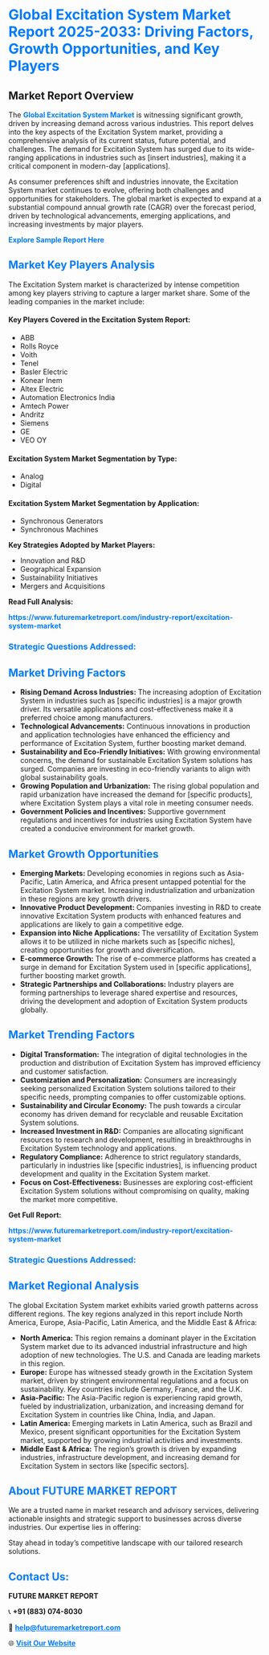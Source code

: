<h1 style="color: #007BFF;">Global Excitation System Market Report 2025-2033: Driving Factors, Growth Opportunities, and Key Players</h1>

<section id="overview">
<h2>Market Report Overview</h2>
<p>The <a href="https://www.futuremarketreport.com/industry-report/excitation-system-market" style="color: #007BFF; text-decoration: none;"><strong>Global Excitation System Market</strong></a> is witnessing significant growth, driven by increasing demand across various industries. This report delves into the key aspects of the Excitation System market, providing a comprehensive analysis of its current status, future potential, and challenges. The demand for Excitation System has surged due to its wide-ranging applications in industries such as [insert industries], making it a critical component in modern-day [applications].</p>
<p>As consumer preferences shift and industries innovate, the Excitation System market continues to evolve, offering both challenges and opportunities for stakeholders. The global market is expected to expand at a substantial compound annual growth rate (CAGR) over the forecast period, driven by technological advancements, emerging applications, and increasing investments by major players.</p>
</section>

<section id="overview">
<p><a href="https://www.futuremarketreport.com/request-sample/reportId=57938" style="color: #007BFF; text-decoration: none;"><strong>Explore Sample Report Here</strong></a></p>
</section>

<section id="key-players">
<h2 style="color: #007BFF;">Market Key Players Analysis</h2>
<p>The Excitation System market is characterized by intense competition among key players striving to capture a larger market share. Some of the leading companies in the market include:</p>
<h4>Key Players Covered in the Excitation System Report:</h4>
<ul><li>ABB</li><li>Rolls Royce</li><li>Voith</li><li>Tenel</li><li>Basler Electric</li><li>Konear Inem</li><li>Altex Electric</li><li>Automation Electronics India</li><li>Amtech Power</li><li>Andritz</li><li>Siemens</li><li>GE</li><li>VEO OY</li></ul>
<h4>Excitation System Market Segmentation by Type:</h4>
<ul><li>Analog</li><li>Digital</li></ul>

<h4>Excitation System Market Segmentation by Application:</h4>
<ul><li>Synchronous Generators</li><li>Synchronous Machines</li></ul>
<p><strong>Key Strategies Adopted by Market Players:</strong></p>
<ul>
<li>Innovation and R&D</li>
<li>Geographical Expansion</li>
<li>Sustainability Initiatives</li>
<li>Mergers and Acquisitions</li>
</ul>
</section>

<section>
<p><strong>Read Full Analysis: </strong></p><a href="https://www.futuremarketreport.com/industry-report/excitation-system-market" style="color: #007BFF; text-decoration: none;"><strong>https://www.futuremarketreport.com/industry-report/excitation-system-market</strong></a>
<h3 style="color: #007BFF;">Strategic Questions Addressed:</h3>
</section>

<section id="driving-factors">
<h2 style="color: #007BFF;">Market Driving Factors</h2>
<ul>
<li><strong>Rising Demand Across Industries:</strong> The increasing adoption of Excitation System in industries such as [specific industries] is a major growth driver. Its versatile applications and cost-effectiveness make it a preferred choice among manufacturers.</li>
<li><strong>Technological Advancements:</strong> Continuous innovations in production and application technologies have enhanced the efficiency and performance of Excitation System, further boosting market demand.</li>
<li><strong>Sustainability and Eco-Friendly Initiatives:</strong> With growing environmental concerns, the demand for sustainable Excitation System solutions has surged. Companies are investing in eco-friendly variants to align with global sustainability goals.</li>
<li><strong>Growing Population and Urbanization:</strong> The rising global population and rapid urbanization have increased the demand for [specific products], where Excitation System plays a vital role in meeting consumer needs.</li>
<li><strong>Government Policies and Incentives:</strong> Supportive government regulations and incentives for industries using Excitation System have created a conducive environment for market growth.</li>
</ul>
</section>

<section id="growth-opportunities">
<h2 style="color: #007BFF;">Market Growth Opportunities</h2>
<ul>
<li><strong>Emerging Markets:</strong> Developing economies in regions such as Asia-Pacific, Latin America, and Africa present untapped potential for the Excitation System market. Increasing industrialization and urbanization in these regions are key growth drivers.</li>
<li><strong>Innovative Product Development:</strong> Companies investing in R&D to create innovative Excitation System products with enhanced features and applications are likely to gain a competitive edge.</li>
<li><strong>Expansion into Niche Applications:</strong> The versatility of Excitation System allows it to be utilized in niche markets such as [specific niches], creating opportunities for growth and diversification.</li>
<li><strong>E-commerce Growth:</strong> The rise of e-commerce platforms has created a surge in demand for Excitation System used in [specific applications], further boosting market growth.</li>
<li><strong>Strategic Partnerships and Collaborations:</strong> Industry players are forming partnerships to leverage shared expertise and resources, driving the development and adoption of Excitation System products globally.</li>
</ul>
</section>

<section id="trending-factors">
<h2 style="color: #007BFF;">Market Trending Factors</h2>
<ul>
<li><strong>Digital Transformation:</strong> The integration of digital technologies in the production and distribution of Excitation System has improved efficiency and customer satisfaction.</li>
<li><strong>Customization and Personalization:</strong> Consumers are increasingly seeking personalized Excitation System solutions tailored to their specific needs, prompting companies to offer customizable options.</li>
<li><strong>Sustainability and Circular Economy:</strong> The push towards a circular economy has driven demand for recyclable and reusable Excitation System solutions.</li>
<li><strong>Increased Investment in R&D:</strong> Companies are allocating significant resources to research and development, resulting in breakthroughs in Excitation System technology and applications.</li>
<li><strong>Regulatory Compliance:</strong> Adherence to strict regulatory standards, particularly in industries like [specific industries], is influencing product development and quality in the Excitation System market.</li>
<li><strong>Focus on Cost-Effectiveness:</strong> Businesses are exploring cost-efficient Excitation System solutions without compromising on quality, making the market more competitive.</li>
</ul>
</section>

<section>
<p><strong>Get Full Report: </strong></p><a href="https://www.futuremarketreport.com/industry-report/excitation-system-market" style="color: #007BFF; text-decoration: none;"><strong>https://www.futuremarketreport.com/industry-report/excitation-system-market</strong></a>
<h3 style="color: #007BFF;">Strategic Questions Addressed:</h3>
</section>


<section id="regional-analysis">
<h2 style="color: #007BFF;">Market Regional Analysis</h2>
<p>The global Excitation System market exhibits varied growth patterns across different regions. The key regions analyzed in this report include North America, Europe, Asia-Pacific, Latin America, and the Middle East & Africa:</p>
<ul>
<li><strong>North America:</strong> This region remains a dominant player in the Excitation System market due to its advanced industrial infrastructure and high adoption of new technologies. The U.S. and Canada are leading markets in this region.</li>
<li><strong>Europe:</strong> Europe has witnessed steady growth in the Excitation System market, driven by stringent environmental regulations and a focus on sustainability. Key countries include Germany, France, and the U.K.</li>
<li><strong>Asia-Pacific:</strong> The Asia-Pacific region is experiencing rapid growth, fueled by industrialization, urbanization, and increasing demand for Excitation System in countries like China, India, and Japan.</li>
<li><strong>Latin America:</strong> Emerging markets in Latin America, such as Brazil and Mexico, present significant opportunities for the Excitation System market, supported by growing industrial activities and investments.</li>
<li><strong>Middle East & Africa:</strong> The region’s growth is driven by expanding industries, infrastructure development, and increasing demand for Excitation System in sectors like [specific sectors].</li>
</ul>
</section>

<footer>
<h2 style="color: #007BFF;">About FUTURE MARKET REPORT</h2>
<p>We are a trusted name in market research and advisory services, delivering actionable insights and strategic support to businesses across diverse industries. Our expertise lies in offering:</p>

<p>Stay ahead in today’s competitive landscape with our tailored research solutions.</p>

<h2 style="color: #007BFF;">Contact Us:</h2>
<p><strong>FUTURE MARKET REPORT</strong></p>
<p>📞 <strong>+91 (883) 074-8030</strong></p>
<p>📧 <strong><a href="mailto:help@futuremarketreport.com" style="color: #007BFF;">help@futuremarketreport.com</a></strong></p>
<p>🌐 <strong><a href="https://www.futuremarketreport.com/" style="color: #007BFF;">Visit Our Website</a></strong></p>
</footer>